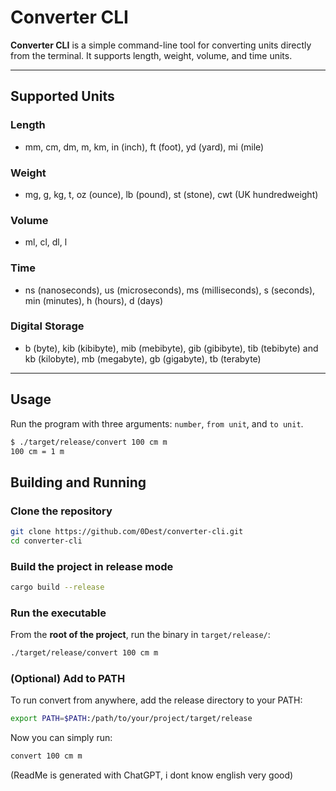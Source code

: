 # Converter CLI

**Converter CLI** is a simple command-line tool for converting units directly from the terminal. It supports length, weight, volume, and time units.

---

## Supported Units

### Length
- mm, cm, dm, m, km, in (inch), ft (foot), yd (yard), mi (mile)

### Weight
- mg, g, kg, t, oz (ounce), lb (pound), st (stone), cwt (UK hundredweight)

### Volume
- ml, cl, dl, l

### Time
- ns (nanoseconds), us (microseconds), ms (milliseconds), s (seconds), min (minutes), h (hours), d (days)

### Digital Storage
- b (byte), kib (kibibyte), mib (mebibyte), gib (gibibyte), tib (tebibyte) and kb (kilobyte), mb (megabyte), gb (gigabyte), tb (terabyte)

---

## Usage

Run the program with three arguments: `number`, `from unit`, and `to unit`.  

```bash
$ ./target/release/convert 100 cm m
100 cm = 1 m
```

## Building and Running

### Clone the repository
```bash
git clone https://github.com/0Dest/converter-cli.git
cd converter-cli
```
### Build the project in release mode
```bash
cargo build --release
```
### Run the executable

From the **root of the project**, run the binary in `target/release/`:
```bash
./target/release/convert 100 cm m
```
### (Optional) Add to PATH

To run convert from anywhere, add the release directory to your PATH:
```bash
export PATH=$PATH:/path/to/your/project/target/release
```

Now you can simply run:
```bash
convert 100 cm m
```

(ReadMe is generated with ChatGPT, i dont know english very good)